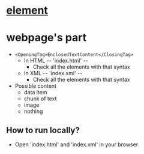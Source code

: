 # [element](https://developer.mozilla.org/en-US/docs/Glossary/Element)

# webpage's part
* `<OpeningTag>EnclosedTextContent</ClosingTag>`
  * In HTML -- 'index.html' --
    * Check all the elements with that syntax
  * In XML -- 'index.xml' --
    * Check all the elements with that syntax
* Possible content
  * data item
  * chunk of text
  * image
  * nothing

## How to run locally?
* Open 'index.html' and 'index.xml' in your browser 

